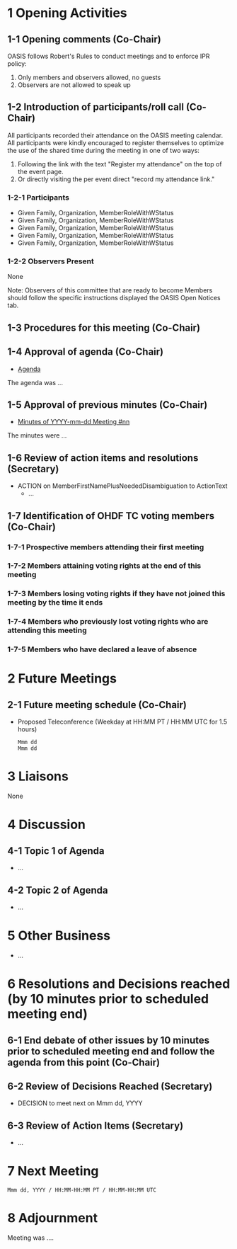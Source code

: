 # 1 Opening Activities

## 1-1 Opening comments (Co-Chair)

OASIS follows Robert's Rules to conduct meetings and to enforce IPR policy:

1. Only members and observers allowed, no guests
1. Observers are not allowed to speak up

## 1-2 Introduction of participants/roll call (Co-Chair)

All participants recorded their attendance on the OASIS meeting calendar.
All participants were kindly encouraged to register themselves to optimize the use of the shared time during the meeting in one of two ways:

1. Following the link with the text "Register my attendance" on the top of the event page.
1. Or directly visiting the per event direct "record my attendance link."

### 1-2-1 Participants

* Given Family, Organization, MemberRoleWithWStatus
* Given Family, Organization, MemberRoleWithWStatus
* Given Family, Organization, MemberRoleWithWStatus
* Given Family, Organization, MemberRoleWithWStatus
* Given Family, Organization, MemberRoleWithWStatus

### 1-2-2 Observers Present

None

Note: Observers of this committee that are ready to become Members should follow the specific instructions displayed the OASIS Open Notices tab.

## 1-3 Procedures for this meeting (Co-Chair)

## 1-4 Approval of agenda (Co-Chair)

* [Agenda](https://www.oasis-open.org/committees/document.php?document_id=98764&wg_abbrev=ohdf)

The agenda was ...

## 1-5 Approval of previous minutes (Co-Chair)

* [Minutes of YYYY-mm-dd Meeting #nn](https://www.oasis-open.org/committees/document.php?document_id=98765&wg_abbrev=ohdf)

The minutes were ...

## 1-6 Review of action items and resolutions (Secretary)

* ACTION on MemberFirstNamePlusNeededDisambiguation to ActionText
  * ...

## 1-7 Identification of OHDF TC voting members (Co-Chair)

### 1-7-1 Prospective members attending their first meeting

### 1-7-2 Members attaining voting rights at the end of this meeting

### 1-7-3 Members losing voting rights if they have not joined this meeting by the time it ends

### 1-7-4 Members who previously lost voting rights who are attending this meeting

### 1-7-5 Members who have declared a leave of absence

# 2 Future Meetings

## 2-1 Future meeting schedule (Co-Chair)

- Proposed Teleconference (Weekday at HH:MM PT / HH:MM UTC for 1.5 hours)
    ```
    Mmm dd
    Mmm dd
    ```
# 3 Liaisons

None

# 4 Discussion

## 4-1 Topic 1 of Agenda

* ...

## 4-2 Topic 2 of Agenda

* ...

# 5 Other Business

* ...

# 6 Resolutions and Decisions reached (by 10 minutes prior to scheduled meeting end)

## 6-1 End debate of other issues by 10 minutes prior to scheduled meeting end and follow the agenda from this point (Co-Chair)

## 6-2 Review of Decisions Reached (Secretary)

* DECISION to meet next on Mmm dd, YYYY

## 6-3 Review of Action Items (Secretary)

* ...

# 7 Next Meeting

  ```
  Mmm dd, YYYY / HH:MM-HH:MM PT / HH:MM-HH:MM UTC
  ```

# 8 Adjournment

Meeting was ....
